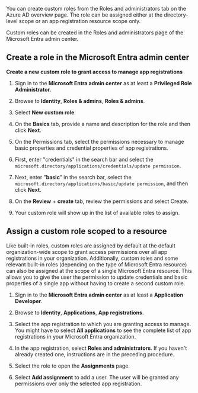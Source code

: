 You can create custom roles from the Roles and administrators tab on the Azure AD overview page. The role can be assigned either at the directory-level scope or an app registration resource scope only.

Custom roles can be created in the Roles and administrators page of the Microsoft Entra admin center.

## Create a role in the Microsoft Entra admin center

**Create a new custom role to grant access to manage app registrations**

1. Sign in to the **Microsoft Entra admin center** as at least a **Privileged Role Administrator**.

2. Browse to **Identity**, **Roles & admins**, **Roles & admins**.

3. Select **New custom role**.

4. On the **Basics** tab, provide a name and description for the role and then click **Next**.

5. On the Permissions tab, select the permissions necessary to manage basic properties and credential properties of app registrations.<br>

6. First, enter "credentials" in the search bar and select the `microsoft.directory/applications/credentials/update permission`.

7. Next, enter "**basic**" in the search bar, select the `microsoft.directory/applications/basic/update permission`, and then click **Next**.<br>

8. On the **Review** \+ **create** tab, review the permissions and select Create.<br>

9. Your custom role will show up in the list of available roles to assign.<br>

## Assign a custom role scoped to a resource

Like built-in roles, custom roles are assigned by default at the default organization-wide scope to grant access permissions over all app registrations in your organization. Additionally, custom roles and some relevant built-in roles (depending on the type of Microsoft Entra resource) can also be assigned at the scope of a single Microsoft Entra resource. This allows you to give the user the permission to update credentials and basic properties of a single app without having to create a second custom role.

1. Sign in to the **Microsoft Entra admin center** as at least a **Application Developer**.

2. Browse to **Identity**, **Applications**, **App registrations**.

3. Select the app registration to which you are granting access to manage. You might have to select **All applications** to see the complete list of app registrations in your Microsoft Entra organization.

4. In the app registration, select **Roles and administrators**. If you haven't already created one, instructions are in the preceding procedure.<br>

5. Select the role to open the **Assignments** page.<br>

6. Select **Add assignment** to add a user. The user will be granted any permissions over only the selected app registration.

